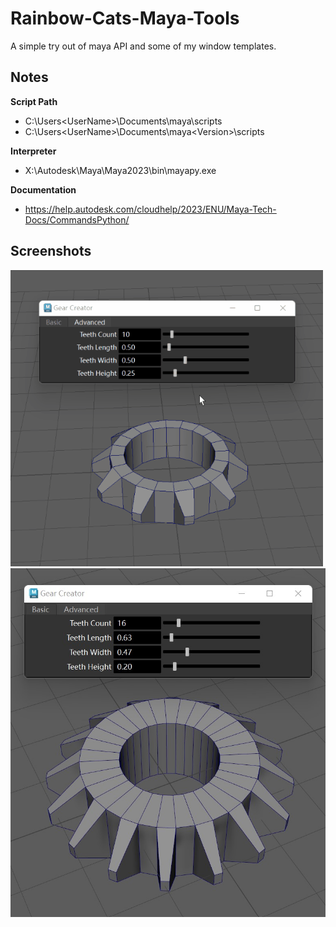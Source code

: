 # Rainbow-Cats-Maya-Tools
 A simple try out of maya API and some of my window templates.

## Notes
**Script Path**
- C:\Users\<UserName>\Documents\maya\scripts
- C:\Users\<UserName>\Documents\maya\<Version>\scripts

**Interpreter**
- X:\Autodesk\Maya\Maya2023\bin\mayapy.exe

**Documentation**
- https://help.autodesk.com/cloudhelp/2023/ENU/Maya-Tech-Docs/CommandsPython/

## Screenshots
![Record](https://github.com/UxxHans/Rainbow-Cats-Maya-Tools/blob/main/Pics/Animation.gif)
![Image](https://github.com/UxxHans/Rainbow-Cats-Maya-Tools/blob/main/Pics/Picture.jpg)
